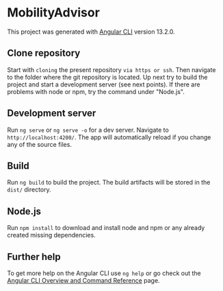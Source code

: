 # MobilityAdvisor

This project was generated with [Angular CLI](https://github.com/angular/angular-cli) version 13.2.0.

## Clone repository

Start with `cloning` the present repository `via https or ssh`. Then navigate to the folder where the git repository is located. Up next try to build the project and start a development server (see next points). If there are problems with node or npm, try the command under "Node.js".

## Development server

Run `ng serve` or `ng serve -o` for a dev server. Navigate to `http://localhost:4200/`. The app will automatically reload if you change any of the source files.

## Build

Run `ng build` to build the project. The build artifacts will be stored in the `dist/` directory.

## Node.js

Run `npm install` to download and install node and npm or any already created missing dependencies.

## Further help

To get more help on the Angular CLI use `ng help` or go check out the [Angular CLI Overview and Command Reference](https://angular.io/cli) page.

